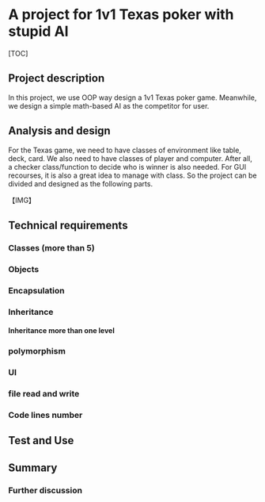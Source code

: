 # A project for 1v1 Texas poker with stupid AI

[TOC]

## Project description 

In this project, we use OOP way design a 1v1 Texas poker game. Meanwhile, we design a simple math-based AI as the competitor for user.

## Analysis and design

For the Texas game, we need to have classes of environment like table, deck, card. We also need to have classes of player and computer. After all, a checker class/function to decide who is winner is also needed. For GUI recourses, it is also a great idea to manage with class. So the project can be divided and designed as the following parts.

【IMG】 

## Technical requirements

### Classes (more than 5)



### Objects



### Encapsulation



### Inheritance



#### Inheritance more than one level



### polymorphism



### UI



### file read and write



### Code lines number



## Test and Use



## Summary



### Further discussion